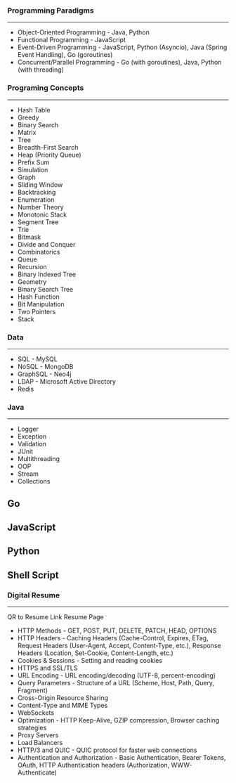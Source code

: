 ### Programming Paradigms
---------------------
- Object-Oriented Programming - Java, Python 
- Functional Programming - JavaScript
- Event-Driven Programming - JavaScript, Python (Asyncio), Java (Spring Event Handling), Go (goroutines)
- Concurrent/Parallel Programming - Go (with goroutines), Java, Python (with threading)

### Programing Concepts
-------------------
- Hash Table
- Greedy
- Binary Search
- Matrix
- Tree
- Breadth-First Search
- Heap (Priority Queue)
- Prefix Sum
- Simulation
- Graph
- Sliding Window
- Backtracking
- Enumeration
- Number Theory
- Monotonic Stack
- Segment Tree
- Trie
- Bitmask
- Divide and Conquer
- Combinatorics
- Queue
- Recursion
- Binary Indexed Tree
- Geometry
- Binary Search Tree
- Hash Function
- Bit Manipulation
- Two Pointers
- Stack

### Data
----
- SQL - MySQL
- NoSQL - MongoDB
- GraphSQL - Neo4j
- LDAP - Microsoft Active Directory
- Redis

### Java
----
- Logger
- Exception
- Validation
- JUnit
- Multithreading
- OOP
- Stream
- Collections

Go
--

JavaScript
----------

Python
------

Shell Script
------------



### Digital Resume
---------------
QR to Resume Link
Resume Page







- HTTP Methods - GET, POST, PUT, DELETE, PATCH, HEAD, OPTIONS
- HTTP Headers - Caching Headers (Cache-Control, Expires, ETag, Request Headers (User-Agent, Accept, Content-Type, etc.), Response Headers (Location, Set-Cookie, Content-Length, etc.)
- Cookies & Sessions - Setting and reading cookies
- HTTPS and SSL/TLS
- URL Encoding - URL encoding/decoding (UTF-8, percent-encoding)
- Query Parameters - Structure of a URL (Scheme, Host, Path, Query, Fragment)
- Cross-Origin Resource Sharing
- Content-Type and MIME Types
- WebSockets 
- Optimization - HTTP Keep-Alive, GZIP compression, Browser caching strategies
- Proxy Servers
- Load Balancers
- HTTP/3 and QUIC - QUIC protocol for faster web connections
- Authentication and Authorization - Basic Authentication, Bearer Tokens, OAuth, HTTP Authentication headers (Authorization, WWW-Authenticate)
